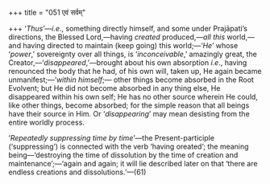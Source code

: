 +++
title = "051 एवं सर्वम्"

+++
‘*Thus*’—*i.e*., something directly himself, and some under Prajāpati’s
directions, the Blessed Lord,—having *created* produced,—*all this*
world,—and having directed to maintain (keep going) this world;—‘*He*’
whose ‘*power*,’ sovereignty over all things, is ‘*inconceivable*,’
amazingly great, the Creator,—‘*disappeared*,’—brought about his own
absorption *i.e*., having renounced the body that he had, of his own
will, taken up, He again became unmanifest;—‘*within himself*;— other
things become absorbed in the Root Evolvent; but He did not become
absorbed in any thing else, He disappeared within his own self; He has
no other source wherein He could, like other things, become absorbed;
for the simple reason that all beings have their source in Him. Or
‘*disappearing*’ may mean desisting from the entire worldly process.

‘*Repeatedly suppressing time by time*’—the Present-participle
(‘suppressing’) is connected with the verb ‘having oreated’; the meaning
being—‘destroying the time of dissolution by the time of creation and
maintenance’;—‘again and again; it will lie described later on that
‘there are endless creations and dissolutions.’—(61)
